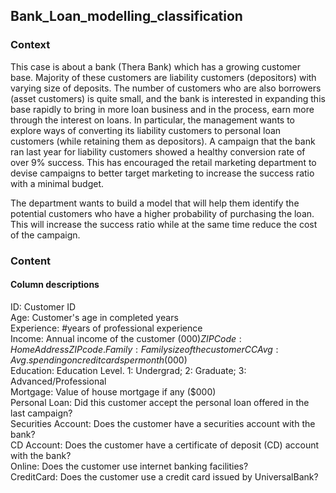 ## Bank_Loan_modelling_classification

### Context
This case is about a bank (Thera Bank) which has a growing customer base. Majority of these customers are liability customers (depositors) with varying size of deposits. The number of customers who are also borrowers (asset customers) is quite small, and the bank is interested in expanding this base rapidly to bring in more loan business and in the process, earn more through the interest on loans. In particular, the management wants to explore ways of converting its liability customers to personal loan customers (while retaining them as depositors). A campaign that the bank ran last year for liability customers showed a healthy conversion rate of over 9% success. This has encouraged the retail marketing department to devise campaigns to better target marketing to increase the success ratio with a minimal budget.

The department wants to build a model that will help them identify the potential customers who have a higher probability of purchasing the loan. This will increase the success ratio while at the same time reduce the cost of the campaign.

### Content
#### Column descriptions 
ID: Customer ID  
Age: Customer's age in completed years  
Experience: #years of professional experience  
Income: Annual income of the customer ($000)  
ZIPCode: Home Address ZIP code.  
Family: Family size of the customer  
CCAvg: Avg. spending on credit cards per month ($000)  
Education: Education Level. 1: Undergrad; 2: Graduate; 3: Advanced/Professional  
Mortgage: Value of house mortgage if any ($000)  
Personal Loan: Did this customer accept the personal loan offered in the last campaign?  
Securities Account: Does the customer have a securities account with the bank?  
CD Account: Does the customer have a certificate of deposit (CD) account with the bank?  
Online: Does the customer use internet banking facilities?  
CreditCard: Does the customer use a credit card issued by UniversalBank?  
